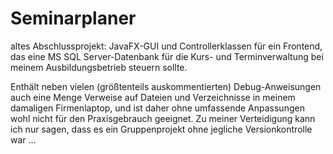 # Seminarplaner
altes Abschlussprojekt: JavaFX-GUI und Controllerklassen für ein Frontend, das eine MS SQL Server-Datenbank für die Kurs- und Terminverwaltung bei meinem Ausbildungsbetrieb steuern sollte.

Enthält neben vielen (größtenteils auskommentierten) Debug-Anweisungen auch eine Menge Verweise auf Dateien und Verzeichnisse in meinem damaligen Firmenlaptop, und ist daher ohne umfassende Anpassungen wohl nicht für den Praxisgebrauch geeignet. Zu meiner Verteidigung kann ich nur sagen, dass es ein Gruppenprojekt ohne jegliche Versionkontrolle war …

